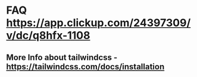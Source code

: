 # FAQ https://app.clickup.com/24397309/v/dc/q8hfx-1108

## More Info about tailwindcss - https://tailwindcss.com/docs/installation
